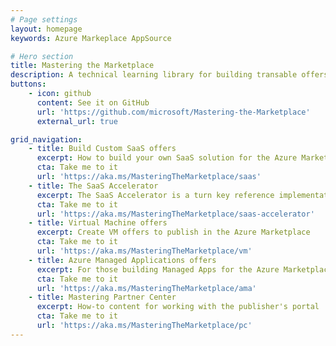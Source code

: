 ```yaml
---
# Page settings
layout: homepage
keywords: Azure Markeplace AppSource

# Hero section
title: Mastering the Marketplace
description: A technical learning library for building transable offers on Azure. This content helps you bring your solution to the Microsoft marketplace faster and with more understanding. The library contains self-paced videos, hands-on labs, and sample code.
buttons:
    - icon: github
      content: See it on GitHub
      url: 'https://github.com/microsoft/Mastering-the-Marketplace'
      external_url: true

grid_navigation:
    - title: Build Custom SaaS offers
      excerpt: How to build your own SaaS solution for the Azure Marketplace
      cta: Take me to it
      url: 'https://aka.ms/MasteringTheMarketplace/saas'
    - title: The SaaS Accelerator
      excerpt: The SaaS Accelerator is a turn key reference implementation of a SaaS offer. Install in 20 minutes!
      cta: Take me to it
      url: 'https://aka.ms/MasteringTheMarketplace/saas-accelerator'
    - title: Virtual Machine offers
      excerpt: Create VM offers to publish in the Azure Marketplace
      cta: Take me to it
      url: 'https://aka.ms/MasteringTheMarketplace/vm'
    - title: Azure Managed Applications offers
      excerpt: For those building Managed Apps for the Azure Marketplace
      cta: Take me to it
      url: 'https://aka.ms/MasteringTheMarketplace/ama'
    - title: Mastering Partner Center
      excerpt: How-to content for working with the publisher's portal
      cta: Take me to it
      url: 'https://aka.ms/MasteringTheMarketplace/pc'
---
```

